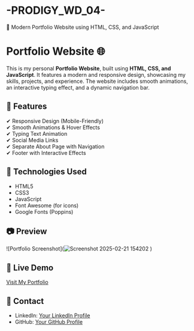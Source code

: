 # -PRODIGY_WD_04-
🚀 Modern Portfolio Website using  HTML, CSS, and JavaScript
# Portfolio Website 🌐  

This is my personal **Portfolio Website**, built using **HTML, CSS, and JavaScript**. It features a modern and responsive design, showcasing my skills, projects, and experience. The website includes smooth animations, an interactive typing effect, and a dynamic navigation bar.  

## 🚀 Features  
✔ Responsive Design (Mobile-Friendly)  
✔ Smooth Animations & Hover Effects  
✔ Typing Text Animation  
✔ Social Media Links  
✔ Separate About Page with Navigation  
✔ Footer with Interactive Effects  

## 📌 Technologies Used  
- HTML5  
- CSS3  
- JavaScript  
- Font Awesome (for icons)  
- Google Fonts (Poppins)  

## 📷 Preview  
![Portfolio Screenshot](![Screenshot 2025-02-21 154202](https://github.com/user-attachments/assets/3447355e-3c6a-46b5-aa7f-2a6d35babc12)
)  

## 🔗 Live Demo  
[Visit My Portfolio](https://akarsh-dwivedi-7.github.io/-PRODIGY_WD_04-/)  

## 📩 Contact  
- LinkedIn: [Your LinkedIn Profile](https://www.linkedin.com/in/akarshdwivedi/)  
- GitHub: [Your GitHub Profile](https://github.com/Akarsh-dwivedi-7) 
